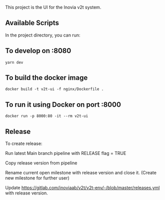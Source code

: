 This project is the UI for the Inovia v2t system.

## Available Scripts

In the project directory, you can run:

## To develop on :8080
`yarn dev`

## To build the docker image
`docker build -t v2t-ui -f nginx/Dockerfile .`

## To run it using Docker on port :8000
`docker run -p 8000:80 -it --rm v2t-ui`

## Release
To create release:


Run latest Main branch pipeline with RELEASE flag = TRUE


Copy release version from pipeline


Rename current open milestone with release version and close it. (Create new milestone for further user)


Update https://gitlab.com/inoviaab/v2t/v2t-env/-/blob/master/releases.yml with release version.

